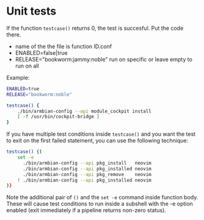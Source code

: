 # Unit tests

If the function `testcase()` returns 0, the test is succesful. Put the code there.

- name of the the file is function ID.conf
- ENABLED=false|true
- RELEASE="bookworm:jammy:noble" run on specific or leave empty to run on all

Example:

```sh
ENABLED=true
RELEASE="bookworm:noble"

testcase() {
    ./bin/armbian-config --api module_cockpit install
    [ -f /usr/bin/cockpit-bridge ]
}
```

If you have multiple test conditions inside `testcase()` and you want the test
to exit on the first failed statement, you can use the following technique:

```sh
testcase() {(
    set -e
      ./bin/armbian-config --api pkg_install   neovim
      ./bin/armbian-config --api pkg_installed neovim
      ./bin/armbian-config --api pkg_remove    neovim
    ! ./bin/armbian-config --api pkg_installed neovim
)}
```

Note the additional pair of `()` and the `set -e` command inside function body.
These will cause test conditions to run inside a subshell with the -e option
enabled (exit immediately if a pipeline returns non-zero status).
